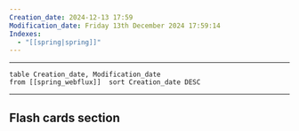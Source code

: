 ```yaml
---
Creation_date: 2024-12-13 17:59
Modification_date: Friday 13th December 2024 17:59:14
Indexes:
  - "[[spring|spring]]"
---
```


----



```dataview
table Creation_date, Modification_date
from [[spring_webflux]]  sort Creation_date DESC
```























---
## Flash cards section
